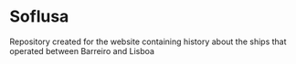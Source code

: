 # Soflusa
Repository created for the website containing history about the ships that operated between Barreiro and Lisboa
